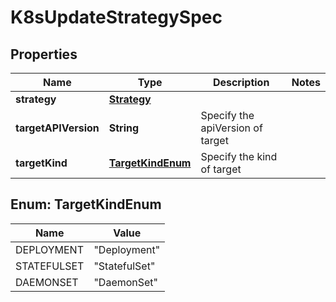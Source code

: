 

# K8sUpdateStrategySpec


## Properties

| Name | Type | Description | Notes |
|------------ | ------------- | ------------- | -------------|
|**strategy** | [**Strategy**](Strategy.md) |  |  |
|**targetAPIVersion** | **String** | Specify the apiVersion of target |  |
|**targetKind** | [**TargetKindEnum**](#TargetKindEnum) | Specify the kind of target |  |



## Enum: TargetKindEnum

| Name | Value |
|---- | -----|
| DEPLOYMENT | &quot;Deployment&quot; |
| STATEFULSET | &quot;StatefulSet&quot; |
| DAEMONSET | &quot;DaemonSet&quot; |



